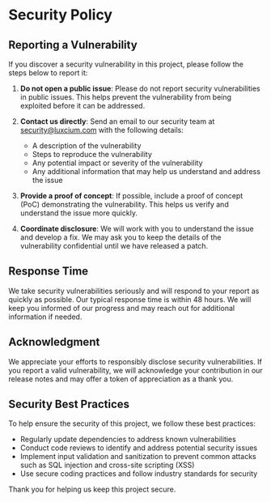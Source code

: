 # Security Policy

## Reporting a Vulnerability

If you discover a security vulnerability in this project, please follow the steps below to report it:

1. **Do not open a public issue**: Please do not report security vulnerabilities in public issues. This helps prevent the vulnerability from being exploited before it can be addressed.

2. **Contact us directly**: Send an email to our security team at [security@luxcium.com](mailto:security@luxcium.com) with the following details:
   - A description of the vulnerability
   - Steps to reproduce the vulnerability
   - Any potential impact or severity of the vulnerability
   - Any additional information that may help us understand and address the issue

3. **Provide a proof of concept**: If possible, include a proof of concept (PoC) demonstrating the vulnerability. This helps us verify and understand the issue more quickly.

4. **Coordinate disclosure**: We will work with you to understand the issue and develop a fix. We may ask you to keep the details of the vulnerability confidential until we have released a patch.

## Response Time

We take security vulnerabilities seriously and will respond to your report as quickly as possible. Our typical response time is within 48 hours. We will keep you informed of our progress and may reach out for additional information if needed.

## Acknowledgment

We appreciate your efforts to responsibly disclose security vulnerabilities. If you report a valid vulnerability, we will acknowledge your contribution in our release notes and may offer a token of appreciation as a thank you.

## Security Best Practices

To help ensure the security of this project, we follow these best practices:

- Regularly update dependencies to address known vulnerabilities
- Conduct code reviews to identify and address potential security issues
- Implement input validation and sanitization to prevent common attacks such as SQL injection and cross-site scripting (XSS)
- Use secure coding practices and follow industry standards for security

Thank you for helping us keep this project secure.
